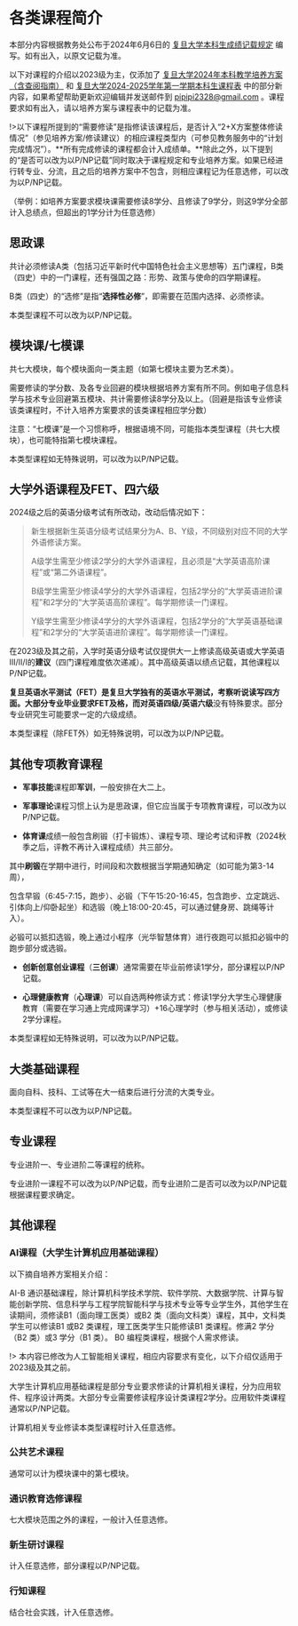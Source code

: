 # 各类课程简介

本部分内容根据教务处公布于2024年6月6日的 [复旦大学本科生成绩记载规定](https://jwc.fudan.edu.cn/61/ef/c27268a680431/page.psp) 编写。如有出入，以原文记载为准。

以下对课程的介绍以2023级为主，仅添加了 [复旦大学2024年本科教学培养方案（含查阅指南）](https://jwc.fudan.edu.cn/81/dc/c39655a688604/page.htm) 和 [复旦大学2024-2025学年第一学期本科生课程表](https://jwc.fudan.edu.cn/7d/92/c25325a687506/page.htm) 中的部分新内容，如果希望帮助更新欢迎编辑并发送邮件到 pipipi2328@gmail.com 。课程要求如有出入，请以培养方案与课程表中的记载为准。

!>以下课程所提到的“需要修读”是指修读该课程后，是否计入“2+X方案整体修读情况”（参见培养方案/修读建议）的相应课程类型内（可参见教务服务中的“计划完成情况”）。**所有完成修读的课程都会计入成绩单。**除此之外，以下提到的“是否可以改为以P/NP记载”同时取决于课程规定和专业培养方案。如果已经进行转专业、分流，且之后的培养方案中不包含，则相应课程记为任意选修，可以改为以P/NP记载。

（举例：如培养方案要求模块课需要修读8学分、且修读了9学分，则这9学分全部计入总绩点，但超出的1学分计为任意选修）

## 思政课

共计必须修读A类（包括习近平新时代中国特色社会主义思想等）五门课程，B类（四史）中的一门课程，还有强国之路：形势、政策与使命的四学期课程。

B类（四史）的“选修”是指“**选择性必修**”，即需要在范围内选择、必须修读。

本类型课程不可以改为以P/NP记载。

## 模块课/七模课

共七大模块，每个模块面向一类主题（如第七模块主要为艺术类）。

需要修读的学分数、及各专业回避的模块根据培养方案有所不同。例如电子信息科学与技术专业回避第五模块、共计需要修读8学分及以上。（回避是指该专业修读该类课程时，不计入培养方案要求的该类课程相应学分数）

注意：“七模课”是一个习惯称呼，根据语境不同，可能指本类型课程（共七大模块），也可能特指第七模块课程。

本类型课程如无特殊说明，可以改为以P/NP记载。

## 大学外语课程及FET、四六级

2024级之后的英语分级考试有所改动，改动后情况如下：

> 新生根据新生英语分级考试结果分为A、B、Y级，不同级别对应不同的大学外语修读方案。
>
> A级学生需至少修读2学分的大学外语课程，且必须是“大学英语高阶课程”或“第二外语课程”。
>
> B级学生需至少修读4学分的大学外语课程，包括2学分的“大学英语进阶课程”和2学分的“大学英语高阶课程”。每学期修读一门课程。
>
> Y级学生需至少修读4学分的大学外语课程，包括2学分的“大学英语基础课程”和2学分的“大学英语进阶课程”。每学期修读一门课程。

在2023级及其之前，入学时英语分级考试仅提供大一上修读高级英语或大学英语III/II/I的**建议**（四门课程难度依次递减）。其中高级英语以绩点记载，其他课程以P/NP记载。

**复旦英语水平测试（FET）**是复旦大学独有的英语水平测试，考察听说读写四方面。大部分专业毕业要求FET及格，而对**英语四级/英语六级**没有特殊要求。部分专业研究生可能要求一定的六级成绩。

本类型课程（除FET外）如无特殊说明，可以改为以P/NP记载。

## 其他专项教育课程

- **军事技能**课程即**军训**，一般安排在大二上。

- **军事理论**课程习惯上认为是思政课，但它应当属于专项教育课程，可以改为以P/NP记载。

- **体育课**成绩一般包含刷锻（打卡锻炼）、课程专项、理论考试和评教（2024秋季之后，评教不再计入课程成绩）共三部分。

其中**刷锻**在学期中进行，时间段和次数根据当学期通知确定（如可能为第3-14周），

包含早锻（6:45-7:15，跑步）、必锻（下午15:20-16:45，包含跑步、立定跳远、引体向上/仰卧起坐）和选锻（晚上18:00-20:45，可以通过健身房、跳绳等计入）。

必锻可以抵扣选锻，晚上通过小程序（光华智慧体育）进行夜跑可以抵扣必锻中的跑步部分或选锻。

- **创新创意创业课程**（**三创课**）通常需要在毕业前修读1学分，部分课程以P/NP记载。

- **心理健康教育**（**心理课**）可以自选两种修读方式：修读1学分大学生心理健康教育（需要在学习通上完成网课学习）+16心理学时（参与相关活动），或修读2学分课程。

本类型课程如无特殊说明，可以改为以P/NP记载。

## 大类基础课程

面向自科、技科、工试等在大一结束后进行分流的大类专业。

本类型课程不可以改为以P/NP记载。

## 专业课程

专业进阶一、专业进阶二等课程的统称。

专业进阶一课程不可以改为以P/NP记载，而专业进阶二是否可以改为以P/NP记载根据课程要求确定。

## 其他课程

### AI课程（大学生计算机应用基础课程）

以下摘自培养方案相关介绍：

AI-B 通识基础课程，除计算机科学技术学院、软件学院、大数据学院、计算与智能创新学院、信息科学与工程学院智能科学与技术专业等专业学生外，其他学生在读期间，须修读B1（面向理工医类）或B2 类（面向文科类）课程，其中，文科类学生可以修读B1 或B2 类课程，理工医类学生只能修读B1 类课程。修满2 学分（B2 类）或3 学分（B1 类）。
B0 编程类课程，根据个人需求修读。



!> 本内容已修改为人工智能相关课程，相应内容要求有变化，以下介绍仅适用于2023级及其之前。

大学生计算机应用基础课程是部分专业要求修读的计算机相关课程，分为应用软件、程序设计两类。大部分专业需要修读程序设计类课程2学分。应用软件类课程通常以P/NP记载。

计算机相关专业修读本类型课程时计入任意选修。

### 公共艺术课程

通常可以计为模块课中的第七模块。

### 通识教育选修课程

七大模块范围之外的课程，一般计入任意选修。

### 新生研讨课程

计入任意选修，部分课程以P/NP记载。

### 行知课程

结合社会实践，计入任意选修。